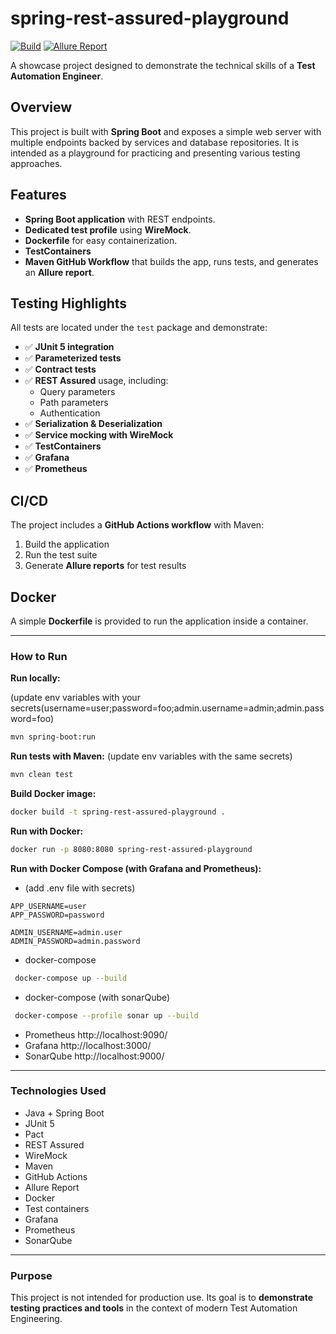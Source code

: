 # spring-rest-assured-playground
[![Build](https://github.com/paczek224/spring-rest-assured-playground/actions/workflows/maven.yml/badge.svg)](https://github.com/paczek224/spring-rest-assured-playground/actions/workflows/maven.yml)
[![Allure Report](https://img.shields.io/badge/Allure-Report-ff69b4)](https://paczek224.github.io/spring-rest-assured-playground/)

A showcase project designed to demonstrate the technical skills of a
**Test Automation Engineer**.

## Overview

This project is built with **Spring Boot** and exposes a simple web
server with multiple endpoints backed by services and database
repositories.
It is intended as a playground for practicing and presenting various
testing approaches.

## Features

-   **Spring Boot application** with REST endpoints.
-   **Dedicated test profile** using **WireMock**.
-   **Dockerfile** for easy containerization.
-   **TestContainers**
-   **Maven GitHub Workflow** that builds the app, runs tests, and
    generates an **Allure report**.

## Testing Highlights

All tests are located under the `test` package and demonstrate:

-   ✅ **JUnit 5 integration**
-   ✅ **Parameterized tests**
-   ✅ **Contract tests**
-   ✅ **REST Assured** usage, including:
    -   Query parameters
    -   Path parameters
    -   Authentication
-   ✅ **Serialization & Deserialization**
-   ✅ **Service mocking with WireMock**
-   ✅ **TestContainers**
-   ✅ **Grafana**
-   ✅ **Prometheus**

## CI/CD

The project includes a **GitHub Actions workflow** with Maven:

1.  Build the application
2.  Run the test suite
3.  Generate **Allure reports** for test results

## Docker

A simple **Dockerfile** is provided to run the application inside a
container.

------------------------------------------------------------------------

### How to Run
**Run locally:**

(update env variables with your secrets(username=user;password=foo;admin.username=admin;admin.password=foo)
``` bash
mvn spring-boot:run
```

**Run tests with Maven:**
(update env variables with the same secrets)

``` bash
mvn clean test
```

**Build Docker image:**

``` bash
docker build -t spring-rest-assured-playground .
```

**Run with Docker:**

``` bash
docker run -p 8080:8080 spring-rest-assured-playground
```

**Run with Docker Compose (with Grafana and Prometheus):**

* (add .env file with secrets)
```
APP_USERNAME=user
APP_PASSWORD=password

ADMIN_USERNAME=admin.user
ADMIN_PASSWORD=admin.password
```

* docker-compose
``` bash
 docker-compose up --build
```

* docker-compose (with sonarQube)
``` bash
 docker-compose --profile sonar up --build
```

* Prometheus      http://localhost:9090/ 
* Grafana         http://localhost:3000/
* SonarQube       http://localhost:9000/

------------------------------------------------------------------------

### Technologies Used

-   Java + Spring Boot
-   JUnit 5
-   Pact
-   REST Assured
-   WireMock
-   Maven
-   GitHub Actions
-   Allure Report
-   Docker
-   Test containers
-   Grafana
-   Prometheus
-   SonarQube

------------------------------------------------------------------------

### Purpose

This project is not intended for production use.
Its goal is to **demonstrate testing practices and tools** in the
context of modern Test Automation Engineering.
